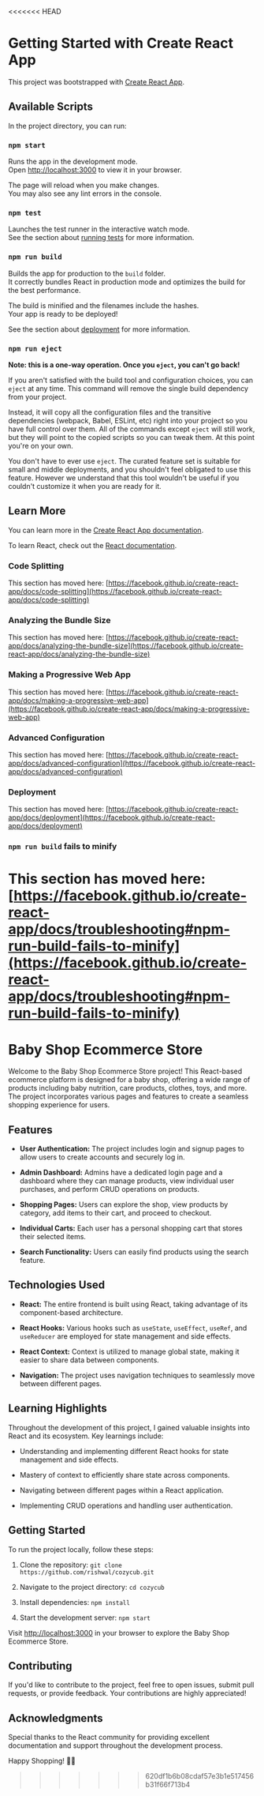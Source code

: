 <<<<<<< HEAD
# Getting Started with Create React App

This project was bootstrapped with [Create React App](https://github.com/facebook/create-react-app).

## Available Scripts

In the project directory, you can run:

### `npm start`

Runs the app in the development mode.\
Open [http://localhost:3000](http://localhost:3000) to view it in your browser.

The page will reload when you make changes.\
You may also see any lint errors in the console.

### `npm test`

Launches the test runner in the interactive watch mode.\
See the section about [running tests](https://facebook.github.io/create-react-app/docs/running-tests) for more information.

### `npm run build`

Builds the app for production to the `build` folder.\
It correctly bundles React in production mode and optimizes the build for the best performance.

The build is minified and the filenames include the hashes.\
Your app is ready to be deployed!

See the section about [deployment](https://facebook.github.io/create-react-app/docs/deployment) for more information.

### `npm run eject`

**Note: this is a one-way operation. Once you `eject`, you can't go back!**

If you aren't satisfied with the build tool and configuration choices, you can `eject` at any time. This command will remove the single build dependency from your project.

Instead, it will copy all the configuration files and the transitive dependencies (webpack, Babel, ESLint, etc) right into your project so you have full control over them. All of the commands except `eject` will still work, but they will point to the copied scripts so you can tweak them. At this point you're on your own.

You don't have to ever use `eject`. The curated feature set is suitable for small and middle deployments, and you shouldn't feel obligated to use this feature. However we understand that this tool wouldn't be useful if you couldn't customize it when you are ready for it.

## Learn More

You can learn more in the [Create React App documentation](https://facebook.github.io/create-react-app/docs/getting-started).

To learn React, check out the [React documentation](https://reactjs.org/).

### Code Splitting

This section has moved here: [https://facebook.github.io/create-react-app/docs/code-splitting](https://facebook.github.io/create-react-app/docs/code-splitting)

### Analyzing the Bundle Size

This section has moved here: [https://facebook.github.io/create-react-app/docs/analyzing-the-bundle-size](https://facebook.github.io/create-react-app/docs/analyzing-the-bundle-size)

### Making a Progressive Web App

This section has moved here: [https://facebook.github.io/create-react-app/docs/making-a-progressive-web-app](https://facebook.github.io/create-react-app/docs/making-a-progressive-web-app)

### Advanced Configuration

This section has moved here: [https://facebook.github.io/create-react-app/docs/advanced-configuration](https://facebook.github.io/create-react-app/docs/advanced-configuration)

### Deployment

This section has moved here: [https://facebook.github.io/create-react-app/docs/deployment](https://facebook.github.io/create-react-app/docs/deployment)

### `npm run build` fails to minify

This section has moved here: [https://facebook.github.io/create-react-app/docs/troubleshooting#npm-run-build-fails-to-minify](https://facebook.github.io/create-react-app/docs/troubleshooting#npm-run-build-fails-to-minify)
=======
# Baby Shop Ecommerce Store

Welcome to the Baby Shop Ecommerce Store project! This React-based ecommerce platform is designed for a baby shop, offering a wide range of products including baby nutrition, care products, clothes, toys, and more. The project incorporates various pages and features to create a seamless shopping experience for users.

## Features

- **User Authentication:** The project includes login and signup pages to allow users to create accounts and securely log in.

- **Admin Dashboard:** Admins have a dedicated login page and a dashboard where they can manage products, view individual user purchases, and perform CRUD operations on products.

- **Shopping Pages:** Users can explore the shop, view products by category, add items to their cart, and proceed to checkout.

- **Individual Carts:** Each user has a personal shopping cart that stores their selected items.

- **Search Functionality:** Users can easily find products using the search feature.

## Technologies Used

- **React:** The entire frontend is built using React, taking advantage of its component-based architecture.

- **React Hooks:** Various hooks such as `useState`, `useEffect`, `useRef`, and `useReducer` are employed for state management and side effects.

- **React Context:** Context is utilized to manage global state, making it easier to share data between components.

- **Navigation:** The project uses navigation techniques to seamlessly move between different pages.

## Learning Highlights

Throughout the development of this project, I gained valuable insights into React and its ecosystem. Key learnings include:

- Understanding and implementing different React hooks for state management and side effects.

- Mastery of context to efficiently share state across components.

- Navigating between different pages within a React application.

- Implementing CRUD operations and handling user authentication.

## Getting Started

To run the project locally, follow these steps:

1. Clone the repository: `git clone https://github.com/rishwal/cozycub.git`

2. Navigate to the project directory: `cd cozycub`

3. Install dependencies: `npm install`

4. Start the development server: `npm start`

Visit [http://localhost:3000](http://localhost:3000) in your browser to explore the Baby Shop Ecommerce Store.

## Contributing

If you'd like to contribute to the project, feel free to open issues, submit pull requests, or provide feedback. Your contributions are highly appreciated!

## Acknowledgments

Special thanks to the React community for providing excellent documentation and support throughout the development process.

Happy Shopping! 🍼👶
>>>>>>> 620df1b6b08cdaf57e3b1e517456b31f66f713b4
